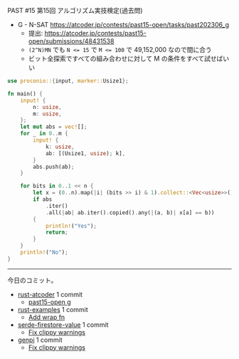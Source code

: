 PAST #15 第15回 アルゴリズム実技検定(過去問)

- G - N-SAT
  <https://atcoder.jp/contests/past15-open/tasks/past202306_g>
  - 提出: <https://atcoder.jp/contests/past15-open/submissions/48431538>
  - `(2^N)MN` でも `N <= 15` で `M <= 100` で 49,152,000 なので間に合う
  - ビット全探索ですべての組み合わせに対して M の条件をすべて試せばいい

```rust
use proconio::{input, marker::Usize1};

fn main() {
    input! {
        n: usize,
        m: usize,
    };
    let mut abs = vec![];
    for _ in 0..m {
        input! {
            k: usize,
            ab: [(Usize1, usize); k],
        }
        abs.push(ab);
    }

    for bits in 0..1 << n {
        let x = (0..n).map(|i| (bits >> i) & 1).collect::<Vec<usize>>();
        if abs
            .iter()
            .all(|ab| ab.iter().copied().any(|(a, b)| x[a] == b))
        {
            println!("Yes");
            return;
        }
    }
    println!("No");
}
```

---

今日のコミット。

- [rust-atcoder](https://github.com/bouzuya/rust-atcoder) 1 commit
  - [past15-open g](https://github.com/bouzuya/rust-atcoder/commit/937f395122a51dfd3c32aa9357bbc0dd07c68273)
- [rust-examples](https://github.com/bouzuya/rust-examples) 1 commit
  - [Add wrap fn](https://github.com/bouzuya/rust-examples/commit/d82023a5f398081c7958fda2332869a12d3624da)
- [serde-firestore-value](https://github.com/bouzuya/serde-firestore-value) 1 commit
  - [Fix clippy warnings](https://github.com/bouzuya/serde-firestore-value/commit/6eef7269c5bbe0855e613ffe4ec42a5bfd1c8d42)
- [genpi](https://github.com/bouzuya/genpi) 1 commit
  - [Fix clippy warnings](https://github.com/bouzuya/genpi/commit/608c8e1d49f2e370128de2e4136bba78f3a48aef)
